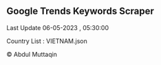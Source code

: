 

## Google Trends Keywords Scraper 
 
Last Update 06-05-2023 , 05:30:00

Country List :
VIETNAM.json



© Abdul Muttaqin 
